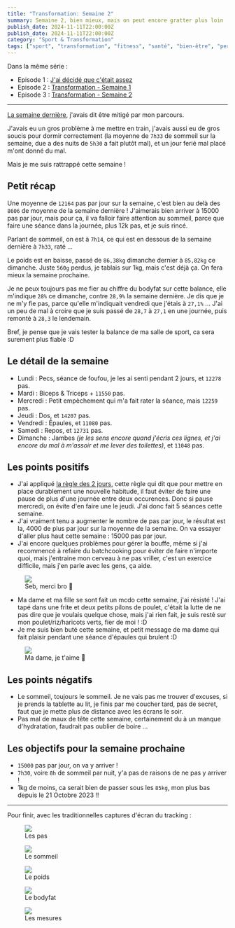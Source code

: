 ```yaml
---
title: "Transformation: Semaine 2"
summary: Semaine 2, bien mieux, mais on peut encore gratter plus loin !
publish_date: 2024-11-11T22:00:00Z
publish_date: 2024-11-11T22:00:00Z
category: "Sport & Transformation"
tags: ["sport", "transformation", "fitness", "santé", "bien-être", "perte de poids", "muscu", "musculation", "poids", "bodyfat", "sommeil", "pas", "étapes", "objectifs", "résultats", "suivi", "semaine", "semaine 2", "tracking"]
---
```


Dans la même série :

- Episode 1 : [J'ai décidé que c'était assez](/blog/j-ai-decide-que-c-etait-assez/)
- Episode 2 : [Transformation - Semaine 1](/blog/transformation-semaine-1/)
- Episode 3 : [Transformation - Semaine 2](/blog/transformation-semaine-2/)

---

<a href="/blog/transformation-semaine-1/">La semaine dernière</a>, j'avais dit être mitigé par mon parcours.

J'avais eu un gros problème à me mettre en train, j'avais aussi eu de gros soucis pour dormir correctement (la moyenne de `7h33` de sommeil sur la semaine, due a des nuits de `5h30` a fait plutôt mal), et un jour ferié mal placé m'ont donné du mal.

Mais je me suis rattrappé cette semaine !

## Petit récap

Une moyenne de `12164` pas par jour sur la semaine, c'est bien au delà des `8606` de moyenne de la semaine dernière ! J'aimerais bien arriver à 15000 pas par jour, mais pour ça, il va falloir faire attention au sommeil, parce que faire une séance dans la journée, plus 12k pas, et je suis rincé.

Parlant de sommeil, on est à `7h14`, ce qui est en dessous de la semaine dernière à `7h33`, raté ...

Le poids est en baisse, passé de `86,38kg` dimanche dernier à `85,82kg` ce dimanche. Juste `560g` perdus, je tablais sur 1kg, mais c'est déjà ça. On fera mieux la semaine prochaine.

Je ne peux toujours pas me fier au chiffre du bodyfat sur cette balance, elle m'indique `28%` ce dimanche, contre `28,9%` la semaine dernière. Je dis que je ne m'y fie pas, parce qu'elle m'indiquait vendredi que j'étais à `27,1%` ... J'ai un peu de mal à croire que je suis passé de `28,7` à `27,1` en une journée, puis remonté à `28,3` le lendemain.

Bref, je pense que je vais tester la balance de ma salle de sport, ca sera surement plus fiable :D

## Le détail de la semaine

- Lundi : Pecs, séance de foufou, je les ai senti pendant 2 jours, et `12278` pas.
- Mardi : Biceps & Triceps + `11550` pas.
- Mercredi : Petit empèchement qui m'a fait rater la séance, mais `12259` pas.
- Jeudi : Dos, et `14207` pas.
- Vendredi : Épaules, et `11080` pas.
- Samedi : Repos, et `12731` pas.
- Dimanche : Jambes _(je les sens encore quand j'écris ces lignes, et j'ai encore du mal à m'assoir et me lever des toilettes)_, et `11048` pas.

## Les points positifs

- J'ai appliqué [la règle des 2 jours](https://www.youtube.com/watch?v=bfLHTLQZ5nc), cette règle qui dit que pour mettre en place durablement une nouvelle habitude, il faut éviter de faire une pause de plus d'une journée entre deux occurences. Donc si pause mercredi, on évite d'en faire une le jeudi. J'ai donc fait 5 séances cette semaine.
- J'ai vraiment tenu a augmenter le nombre de pas par jour, le résultat est la, 4000 de plus par jour sur la moyenne de la semaine. On va essayer d'aller plus haut cette semaine : 15000 pas par jour.
- J'ai encore quelques problèmes pour gérer la bouffe, même si j'ai recommencé à refaire du batchcooking pour éviter de faire n'importe quoi, mais j'entraine mon cerveau à ne pas vriller, c'est un exercice difficile, mais j'en parle avec les gens, ça aide.

<figure>
  <img src="/media/images/blog/illustration/2024-11-10/enculer-tartiflette.png"/>
  <figcaption>Seb, merci bro 🥲</figcaption>
</figure>

- Ma dame et ma fille se sont fait un mcdo cette semaine, j'ai résisté ! J'ai tapé dans une frite et deux petits pilons de poulet, c'était la lutte de ne pas dire que je voulais quelque chose, mais j'ai rien fait, je suis resté sur mon poulet/riz/haricots verts, fier de moi ! :D
- Je me suis bien buté cette semaine, et petit message de ma dame qui fait plaisir pendant une séance d'épaules qui brulent :D

<figure>
  <img src="/media/images/blog/illustration/2024-11-10/poupinette-fiere.jpeg"/>
  <figcaption>Ma dame, je t'aime 🥰</figcaption>
</figure>

## Les points négatifs

- Le sommeil, toujours le sommeil. Je ne vais pas me trouver d'excuses, si je prends la tablette au lit, je finis par me coucher tard, pas de secret, faut que je mette plus de distance avec les écrans le soir.
- Pas mal de maux de tête cette semaine, certainement du à un manque d'hydratation, faudrait pas oublier de boire ...

## Les objectifs pour la semaine prochaine

- `15000` pas par jour, on va y arriver !
- `7h30`, voire `8h` de sommeil par nuit, y'a pas de raisons de ne pas y arriver !
- 1kg de moins, ca serait bien de passer sous les `85kg`, mon plus bas depuis le 21 Octobre 2023 !!

***

Pour finir, avec les traditionnelles captures d'écran du tracking :

<figure>
  <img src="/media/images/blog/illustration/2024-11-10/pas.png"/>
  <figcaption>Les pas</figcaption>
</figure>

<figure>
  <img src="/media/images/blog/illustration/2024-11-10/sommeil.png"/>
  <figcaption>Le sommeil</figcaption>
</figure>

<figure>
  <img src="/media/images/blog/illustration/2024-11-10/poids.png"/>
  <figcaption>Le poids</figcaption>
</figure>

<figure>
  <img src="/media/images/blog/illustration/2024-11-10/bodyfat.png"/>
  <figcaption>Le bodyfat</figcaption>
</figure>

<figure>
  <img src="/media/images/blog/illustration/2024-11-10/mesures.png"/>
  <figcaption>Les mesures</figcaption>
</figure>
